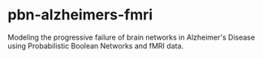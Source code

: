 # pbn-alzheimers-fmri
Modeling the progressive failure of brain networks in Alzheimer's Disease using Probabilistic Boolean Networks and fMRI data.
